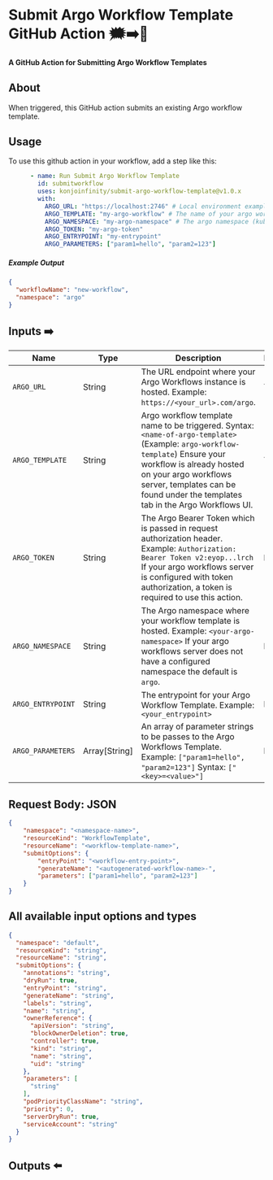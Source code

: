 # Submit Argo Workflow Template GitHub Action 🗯️➡️🐙

#### A GitHub Action for Submitting Argo Workflow Templates

## About

When triggered, this GitHub action submits an existing Argo workflow template.

## Usage

To use this github action in your workflow, add a step like this:

```yaml
      - name: Run Submit Argo Workflow Template
        id: submitworkflow
        uses: konjoinfinity/submit-argo-workflow-template@v1.0.x
        with:
          ARGO_URL: "https://localhost:2746" # Local environment example, or use your deployed argo workflow server url.
          ARGO_TEMPLATE: "my-argo-workflow" # The name of your argo workflow template to submit.
          ARGO_NAMESPACE: "my-argo-namespace" # The argo namespace (kubernetes namespace).
          ARGO_TOKEN: "my-argo-token" 
          ARGO_ENTRYPOINT: "my-entrypoint"
          ARGO_PARAMETERS: ["param1=hello", "param2=123"]

```     

##### Example Output

```json
{
  "workflowName": "new-workflow",
  "namespace": "argo"
}
```

## Inputs ➡️

| Name | Type | Description | Requried? | Default |
| --- | --- | --- | --- | --- |
| `ARGO_URL` | String | The URL endpoint where your Argo Workflows instance is hosted. Example: `https://<your_url>.com/argo`. | **Yes** | N/A | 
| `ARGO_TEMPLATE` | String  | Argo workflow template name to be triggered. Syntax: `<name-of-argo-template>` (Example: `argo-workflow-template`) Ensure your workflow is already hosted on your argo workflows server, templates can be found under the templates tab in the Argo Workflows UI. | **Yes** | N/A |
| `ARGO_TOKEN` | String | The Argo Bearer Token which is passed in request authorization header. Example: `Authorization: Bearer Token v2:eyop...lrch` If your argo workflows server is configured with token authorization, a token is required to use this action. | **No** | N/A | 
| `ARGO_NAMESPACE` | String | The Argo namespace where your workflow template is hosted. Example: `<your-argo-namespace>` If your argo workflows server does not have a configured namespace the default is `argo`. | **No** | `argo` | 
| `ARGO_ENTRYPOINT` | String | The entrypoint for your Argo Workflow Template. Example: `<your_entrypoint>` | **No** | `default` |
| `ARGO_PARAMETERS` | Array[String] | An array of parameter strings to be passes to the Argo Workflows Template. Example: `["param1=hello", "param2=123"]` Syntax: `["<key>=<value>"]` | **No** | N/A |

## Request Body: JSON
```json
{                              
    "namespace": "<namespace-name>",
    "resourceKind": "WorkflowTemplate",
    "resourceName": "<workflow-template-name>",
    "submitOptions": {
        "entryPoint": "<workflow-entry-point>",
        "generateName": "<autogenerated-workflow-name>-",
        "parameters": ["param1=hello", "param2=123"]
    }
}
```

## All available input options and types

```json
{
  "namespace": "default",
  "resourceKind": "string",
  "resourceName": "string",
  "submitOptions": {
    "annotations": "string",
    "dryRun": true,
    "entryPoint": "string",
    "generateName": "string",
    "labels": "string",
    "name": "string",
    "ownerReference": {
      "apiVersion": "string",
      "blockOwnerDeletion": true,
      "controller": true,
      "kind": "string",
      "name": "string",
      "uid": "string"
    },
    "parameters": [
      "string"
    ],
    "podPriorityClassName": "string",
    "priority": 0,
    "serverDryRun": true,
    "serviceAccount": "string"
  }
}  
```

## Outputs ⬅️